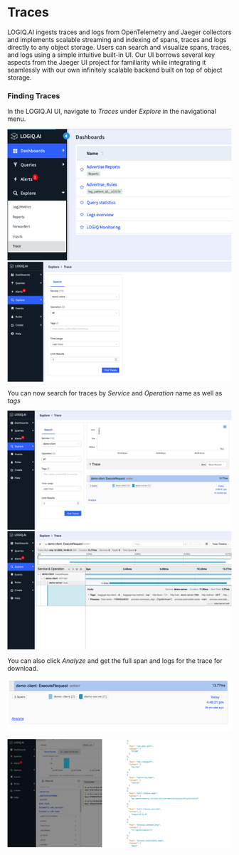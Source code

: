 # Traces

LOGIQ.AI ingests traces and logs from OpenTelemetry and Jaeger collectors and implements scalable streaming and indexing of spans, traces and logs directly to any object storage. Users can search and visualize spans, traces, and logs using a simple intuitive built-in UI. Our UI borrows several key aspects from the Jaeger UI project for familiarity while integrating it seamlessly with our own infinitely scalable backend built on top of object storage.

### Finding Traces

In the LOGIQ.AI UI, navigate to _Traces_ under _Explore_ in the navigational menu.

![Traces navigational menu](<../.gitbook/assets/Screen Shot 2022-07-12 at 5.08.14 PM.png>) ![Search for Tracens and Spans](<../.gitbook/assets/Screen Shot 2022-07-12 at 5.08.39 PM.png>)

You can now search for traces by _Service_ and _Operation_ name as well as _tags_

![Searching by Operation and Service](<../.gitbook/assets/Screen Shot 2022-07-12 at 5.11.50 PM.png>) ![Looking at a trace](<../.gitbook/assets/Screen Shot 2022-07-12 at 5.12.09 PM.png>)

You can also click _Analyze_ and get the full span and logs for the trace for download.

![Analyze to go to get and download all data for a trace](<../.gitbook/assets/Screen Shot 2022-07-12 at 5.12.29 PM.png>)

![](<../.gitbook/assets/Screen Shot 2022-07-12 at 5.14.04 PM.png>)
